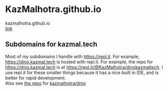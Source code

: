 # KazMalhotra.github.io
kazmalhotra.github.io    
[link](https://kazmal.tech)
## Subdomains for kazmal.tech
Most of my subdomains I handle with https://repl.it. For example, https://dino.kazmal.tech is hosted with repl.it. For example, the repo for https://dnio.kazmal.tech is at https://repl.it/@KazMalhotra/dinokazmaltech. I use repl.it for these smaller things because it has a nice built in IDE, and is better for rapid development.  
Also see [the repo](https://github.com/kazmalhotra/dino) for [kazmalhotra/dnio](https://kazmal.tech/dnio)
